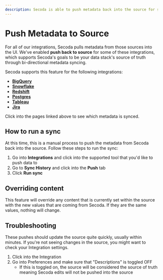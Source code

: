 ```yaml
---
description: Secoda is able to push metadata back into the source for select integrations.
---
```


# Push Metadata to Source

For all of our integrations, Secoda pulls metadata from those sources into the UI. We've enabled **push back to source** for some of these integrations, which supports Secoda's goals to be your data stack's source of truth through bi-directional metadata syncing.

Secoda supports this feature for the following integrations:

* [**BigQuery**](https://docs.secoda.co/integrations/data-warehouses/bigquery-integration/bigquery-metadata#metadata-pushed)
* [**Snowflake**](https://docs.secoda.co/integrations/data-warehouses/snowflake-integration/snowflake-metadata#metadata-pushed)
* [**Redshift**](https://docs.secoda.co/integrations/data-warehouses/redshift-integration/redshift-metadata#metadata-pushed)
* [**Postgres**](databases/postgres-integration/postgres-metadata.md#metadata-pushed)
* [**Tableau**](data-visualization-tools/tableau-integration/metadata-extracted.md)
* [**Jira**](productivity-tools/jira/metadata-extracted.md)

Click into the pages linked above to see which metadata is synced.

## How to run a sync

At this time, this is a manual process to push the metadata from Secoda back into the source. Follow these steps to run the sync:

1. Go into **Integrations** and click into the supported tool that you'd like to push data to
2. Go to **Sync History** and click into the **Push** tab
3. Click **Run sync**

## Overriding content

This feature will override any content that is currently set within the source with the new values that are coming from Secoda. If they are the same values, nothing will change.

## Troubleshooting

These pushes should update the source quite quickly, usually within minutes. If you're not seeing changes in the source, you might want to check your Integration settings.

1. Click into the Integration
2. Go into Preferences and make sure that "Descriptions" is toggled OFF
   * If this is toggled on, the source will be considered the source of truth meaning Secoda edits will not be pushed into the source
